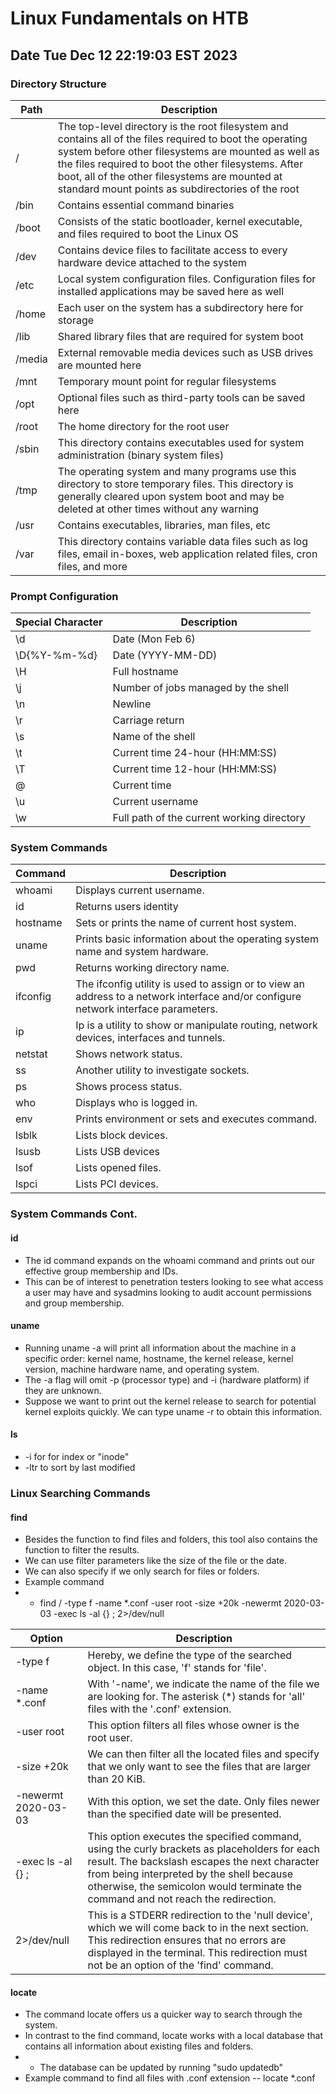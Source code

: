 # Linux Fundamentals on HTB

## Date Tue Dec 12 22:19:03 EST 2023

### Directory Structure

|Path|Description|
|-|-|
|/|The top-level directory is the root filesystem and contains all of the files required to boot the operating system before other filesystems are mounted as well as the files required to boot the other filesystems. After boot, all of the other filesystems are mounted at standard mount points as subdirectories of the root|
|/bin|Contains essential command binaries|
|/boot|Consists of the static bootloader, kernel executable, and files required to boot the Linux OS|
|/dev|Contains device files to facilitate access to every hardware device attached to the system|
|/etc|Local system configuration files. Configuration files for installed applications may be saved here as well|
|/home|Each user on the system has a subdirectory here for storage|
|/lib|Shared library files that are required for system boot|
|/media|External removable media devices such as USB drives are mounted here|
|/mnt|Temporary mount point for regular filesystems|
|/opt|Optional files such as third-party tools can be saved here|
|/root|The home directory for the root user|
|/sbin|This directory contains executables used for system administration (binary system files)|
|/tmp|The operating system and many programs use this directory to store temporary files. This directory is generally cleared upon system boot and may be deleted at other times without any warning|
|/usr|Contains executables, libraries, man files, etc|
|/var|This directory contains variable data files such as log files, email in-boxes, web application related files, cron files, and more|

### Prompt Configuration
|Special Character|Description|
|-|-|
|\d|Date (Mon Feb 6)|
|\D{%Y-%m-%d}|Date (YYYY-MM-DD)|
|\H|Full hostname|
|\j|Number of jobs managed by the shell|
|\n|Newline|
|\r|Carriage return|
|\s|Name of the shell|
|\t|Current time 24-hour (HH:MM:SS)|
|\T|Current time 12-hour (HH:MM:SS)|
|\@|Current time|
|\u|Current username|
|\w|Full path of the current working directory|

### System Commands
|Command|Description|
|-|-|
|whoami|Displays current username.|
|id|Returns users identity|
|hostname|Sets or prints the name of current host system.|
|uname|Prints basic information about the operating system name and system hardware.|
|pwd|Returns working directory name.|
|ifconfig|The ifconfig utility is used to assign or to view an address to a network interface and/or configure network interface parameters.|
|ip|Ip is a utility to show or manipulate routing, network devices, interfaces and tunnels.|
|netstat|Shows network status.|
|ss|Another utility to investigate sockets.|
|ps|Shows process status.|
|who|Displays who is logged in.|
|env|Prints environment or sets and executes command.|
|lsblk|Lists block devices.|
|lsusb|Lists USB devices|
|lsof|Lists opened files.|
|lspci|Lists PCI devices.|

### System Commands Cont.

#### id
- The id command expands on the whoami command and prints out our effective group membership and IDs.
- This can be of interest to penetration testers looking to see what access a user may have and sysadmins looking to audit account permissions and group membership.

#### uname
- Running uname -a will print all information about the machine in a specific order: kernel name, hostname, the kernel release, kernel version, machine hardware name, and operating system.
- The -a flag will omit -p (processor type) and -i (hardware platform) if they are unknown.
- Suppose we want to print out the kernel release to search for potential kernel exploits quickly. We can type uname -r to obtain this information.

#### ls
- -i for for index or "inode"
- -ltr to sort by last modified

### Linux Searching Commands

#### find

- Besides the function to find files and folders, this tool also contains the function to filter the results.
- We can use filter parameters like the size of the file or the date.
- We can also specify if we only search for files or folders.
- Example command
- - find / -type f -name *.conf -user root -size +20k -newermt 2020-03-03 -exec ls -al {} \; 2>/dev/null

|Option|Description|
|-|-|
|-type f|Hereby, we define the type of the searched object. In this case, 'f' stands for 'file'.|
|-name *.conf|With '-name', we indicate the name of the file we are looking for. The asterisk (*) stands for 'all' files with the '.conf' extension.|
|-user root|This option filters all files whose owner is the root user.|
|-size +20k|We can then filter all the located files and specify that we only want to see the files that are larger than 20 KiB.|
|-newermt 2020-03-03|With this option, we set the date. Only files newer than the specified date will be presented.|
|-exec ls -al {} \;|This option executes the specified command, using the curly brackets as placeholders for each result. The backslash escapes the next character from being interpreted by the shell because otherwise, the semicolon would terminate the command and not reach the redirection.|
|2>/dev/null|This is a STDERR redirection to the 'null device', which we will come back to in the next section. This redirection ensures that no errors are displayed in the terminal. This redirection must not be an option of the 'find' command.|

#### locate

- The command locate offers us a quicker way to search through the system.
- In contrast to the find command, locate works with a local database that contains all information about existing files and folders.
- - The database can be updated by running "sudo updatedb"
- Example command to find all files with .conf extension
-- locate *.conf

